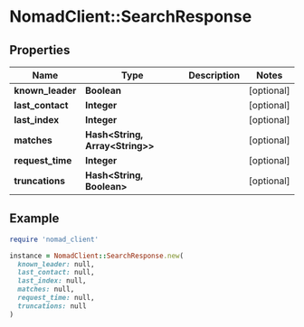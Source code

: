 # NomadClient::SearchResponse

## Properties

| Name | Type | Description | Notes |
| ---- | ---- | ----------- | ----- |
| **known_leader** | **Boolean** |  | [optional] |
| **last_contact** | **Integer** |  | [optional] |
| **last_index** | **Integer** |  | [optional] |
| **matches** | **Hash&lt;String, Array&lt;String&gt;&gt;** |  | [optional] |
| **request_time** | **Integer** |  | [optional] |
| **truncations** | **Hash&lt;String, Boolean&gt;** |  | [optional] |

## Example

```ruby
require 'nomad_client'

instance = NomadClient::SearchResponse.new(
  known_leader: null,
  last_contact: null,
  last_index: null,
  matches: null,
  request_time: null,
  truncations: null
)
```

